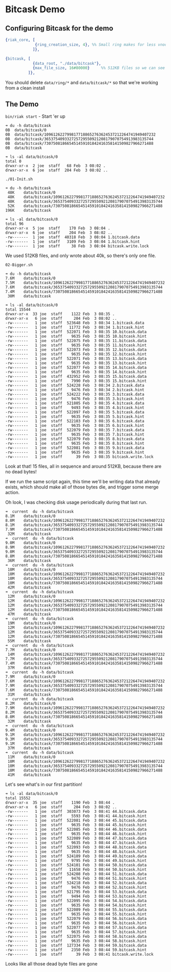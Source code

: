 # Bitcask Demo #

## Configuring Bitcask for the demo #

```erlang
{riak_core, [
             {ring_creation_size, 4}, %% Small ring makes for less vnodes
            ]},

{bitcask, [
            {data_root, "./data/bitcask"},
            {max_file_size, 16#80000}     %% 512KB files so we can see growth faster
          ]},
```

You should delete ```data/ring/*``` and ```data/bitcask/*``` so that we're working from a clean install

## The Demo ##
```bin/riak start``` - Start 'er up


```
➜ du -h data/bitcask 
0B	data/bitcask/0
0B	data/bitcask/1096126227998177188652763624537212264741949407232
0B	data/bitcask/365375409332725729550921208179070754913983135744
0B	data/bitcask/730750818665451459101842416358141509827966271488
0B	data/bitcask
```

```
➜ ls -al data/bitcask/0
total 0
drwxr-xr-x  2 joe  staff   68 Feb  3 08:02 .
drwxr-xr-x  6 joe  staff  204 Feb  3 08:02 ..
```

```./01-Init.sh```

```
➜ du -h data/bitcask  
 48K	data/bitcask/0
 48K	data/bitcask/1096126227998177188652763624537212264741949407232
 48K	data/bitcask/365375409332725729550921208179070754913983135744
 52K	data/bitcask/730750818665451459101842416358141509827966271488
196K	data/bitcask
```

```
➜ ls -al data/bitcask/0
total 96
drwxr-xr-x  5 joe  staff    170 Feb  3 08:04 .
drwxr-xr-x  6 joe  staff    204 Feb  3 08:02 ..
-rw-------  1 joe  staff  40318 Feb  3 08:04 1.bitcask.data
-rw-------  1 joe  staff   3109 Feb  3 08:04 1.bitcask.hint
-rw-------  1 joe  staff     38 Feb  3 08:04 bitcask.write.lock
```

We used 512KB files, and only wrote about 40k, so there's only one file.

```02-Bigger.sh```

```
➜ du -h data/bitcask
7.6M	data/bitcask/0
7.5M	data/bitcask/1096126227998177188652763624537212264741949407232
7.6M	data/bitcask/365375409332725729550921208179070754913983135744
7.4M	data/bitcask/730750818665451459101842416358141509827966271488
 30M	data/bitcask
```

```
➜ ls -al data/bitcask/0 
total 15544
drwxr-xr-x  33 joe  staff    1122 Feb  3 08:35 .
drwxr-xr-x   6 joe  staff     204 Feb  3 08:02 ..
-rw-------   1 joe  staff  523648 Feb  3 08:34 1.bitcask.data
-rw-------   1 joe  staff   11772 Feb  3 08:34 1.bitcask.hint
-rw-------   1 joe  staff  522071 Feb  3 08:35 10.bitcask.data
-rw-------   1 joe  staff    9635 Feb  3 08:35 10.bitcask.hint
-rw-------   1 joe  staff  522075 Feb  3 08:35 11.bitcask.data
-rw-------   1 joe  staff    9635 Feb  3 08:35 11.bitcask.hint
-rw-------   1 joe  staff  522073 Feb  3 08:35 12.bitcask.data
-rw-------   1 joe  staff    9635 Feb  3 08:35 12.bitcask.hint
-rw-------   1 joe  staff  522071 Feb  3 08:35 13.bitcask.data
-rw-------   1 joe  staff    9635 Feb  3 08:35 13.bitcask.hint
-rw-------   1 joe  staff  522077 Feb  3 08:35 14.bitcask.data
-rw-------   1 joe  staff    9635 Feb  3 08:35 14.bitcask.hint
-rw-------   1 joe  staff  432952 Feb  3 08:35 15.bitcask.data
-rw-------   1 joe  staff    7990 Feb  3 08:35 15.bitcask.hint
-rw-------   1 joe  staff  524228 Feb  3 08:34 2.bitcask.data
-rw-------   1 joe  staff    9476 Feb  3 08:34 2.bitcask.hint
-rw-------   1 joe  staff  524222 Feb  3 08:35 3.bitcask.data
-rw-------   1 joe  staff    9476 Feb  3 08:35 3.bitcask.hint
-rw-------   1 joe  staff  521805 Feb  3 08:35 4.bitcask.data
-rw-------   1 joe  staff    9493 Feb  3 08:35 4.bitcask.hint
-rw-------   1 joe  staff  522097 Feb  3 08:35 5.bitcask.data
-rw-------   1 joe  staff    9635 Feb  3 08:35 5.bitcask.hint
-rw-------   1 joe  staff  522103 Feb  3 08:35 6.bitcask.data
-rw-------   1 joe  staff    9635 Feb  3 08:35 6.bitcask.hint
-rw-------   1 joe  staff  522079 Feb  3 08:35 7.bitcask.data
-rw-------   1 joe  staff    9635 Feb  3 08:35 7.bitcask.hint
-rw-------   1 joe  staff  522079 Feb  3 08:35 8.bitcask.data
-rw-------   1 joe  staff    9635 Feb  3 08:35 8.bitcask.hint
-rw-------   1 joe  staff  522081 Feb  3 08:35 9.bitcask.data
-rw-------   1 joe  staff    9635 Feb  3 08:35 9.bitcask.hint
-rw-------   1 joe  staff      39 Feb  3 08:35 bitcask.write.lock
```

Look at that! 15 files, all in sequence and around 512KB, because there are no dead bytes!

If we run the same script again, this time we'll be writing data that already exists, which should make all of those bytes die, and trigger some merge action.


Oh look, I was checking disk usage periodically during that last run.

```
➜  current  du -h data/bitcask   
8.1M	data/bitcask/0
8.0M	data/bitcask/1096126227998177188652763624537212264741949407232
8.1M	data/bitcask/365375409332725729550921208179070754913983135744
7.9M	data/bitcask/730750818665451459101842416358141509827966271488
 32M	data/bitcask
➜  current  du -h data/bitcask
9.0M	data/bitcask/0
8.9M	data/bitcask/1096126227998177188652763624537212264741949407232
9.0M	data/bitcask/365375409332725729550921208179070754913983135744
8.8M	data/bitcask/730750818665451459101842416358141509827966271488
 36M	data/bitcask
➜  current  du -h data/bitcask
 10M	data/bitcask/0
 10M	data/bitcask/1096126227998177188652763624537212264741949407232
 10M	data/bitcask/365375409332725729550921208179070754913983135744
 10M	data/bitcask/730750818665451459101842416358141509827966271488
 42M	data/bitcask
➜  current  du -h data/bitcask
 12M	data/bitcask/0
 12M	data/bitcask/1096126227998177188652763624537212264741949407232
 12M	data/bitcask/365375409332725729550921208179070754913983135744
 12M	data/bitcask/730750818665451459101842416358141509827966271488
 47M	data/bitcask
➜  current  du -h data/bitcask
 19M	data/bitcask/0
 12M	data/bitcask/1096126227998177188652763624537212264741949407232
 12M	data/bitcask/365375409332725729550921208179070754913983135744
 12M	data/bitcask/730750818665451459101842416358141509827966271488
 55M	data/bitcask
➜  current  du -h data/bitcask
7.7M	data/bitcask/0
 14M	data/bitcask/1096126227998177188652763624537212264741949407232
7.7M	data/bitcask/365375409332725729550921208179070754913983135744
7.4M	data/bitcask/730750818665451459101842416358141509827966271488
 37M	data/bitcask
➜  current  du -h data/bitcask
7.9M	data/bitcask/0
7.6M	data/bitcask/1096126227998177188652763624537212264741949407232
7.9M	data/bitcask/365375409332725729550921208179070754913983135744
7.6M	data/bitcask/730750818665451459101842416358141509827966271488
 31M	data/bitcask
➜  current  du -h data/bitcask
8.2M	data/bitcask/0
7.9M	data/bitcask/1096126227998177188652763624537212264741949407232
8.2M	data/bitcask/365375409332725729550921208179070754913983135744
8.0M	data/bitcask/730750818665451459101842416358141509827966271488
 32M	data/bitcask
➜  current  du -h data/bitcask
9.4M	data/bitcask/0
9.1M	data/bitcask/1096126227998177188652763624537212264741949407232
9.3M	data/bitcask/365375409332725729550921208179070754913983135744
9.1M	data/bitcask/730750818665451459101842416358141509827966271488
 37M	data/bitcask
➜  current  du -h data/bitcask
 11M	data/bitcask/0
 10M	data/bitcask/1096126227998177188652763624537212264741949407232
 10M	data/bitcask/365375409332725729550921208179070754913983135744
 10M	data/bitcask/730750818665451459101842416358141509827966271488
 41M	data/bitcask
```

Let's see what's in our first partition!

```
➜ ls -al data/bitcask/0
total 15552
drwxr-xr-x  35 joe  staff    1190 Feb  3 08:44 .
drwxr-xr-x   6 joe  staff     204 Feb  3 08:02 ..
-rw-------   1 joe  staff  303073 Feb  3 08:41 44.bitcask.data
-rw-------   1 joe  staff    5593 Feb  3 08:41 44.bitcask.hint
-rw-------   1 joe  staff  522081 Feb  3 08:44 45.bitcask.data
-rw-------   1 joe  staff    9635 Feb  3 08:44 45.bitcask.hint
-rw-------   1 joe  staff  522085 Feb  3 08:44 46.bitcask.data
-rw-------   1 joe  staff    9635 Feb  3 08:44 46.bitcask.hint
-rw-------   1 joe  staff  522089 Feb  3 08:44 47.bitcask.data
-rw-------   1 joe  staff    9635 Feb  3 08:44 47.bitcask.hint
-rw-------   1 joe  staff  522093 Feb  3 08:44 48.bitcask.data
-rw-------   1 joe  staff    9635 Feb  3 08:44 48.bitcask.hint
-rw-------   1 joe  staff  524189 Feb  3 08:44 49.bitcask.data
-rw-------   1 joe  staff    9795 Feb  3 08:44 49.bitcask.hint
-rw-------   1 joe  staff  524101 Feb  3 08:44 50.bitcask.data
-rw-------   1 joe  staff   11658 Feb  3 08:44 50.bitcask.hint
-rw-------   1 joe  staff  524208 Feb  3 08:44 51.bitcask.data
-rw-------   1 joe  staff    9476 Feb  3 08:44 51.bitcask.hint
-rw-------   1 joe  staff  524218 Feb  3 08:44 52.bitcask.data
-rw-------   1 joe  staff    9476 Feb  3 08:44 52.bitcask.hint
-rw-------   1 joe  staff  521795 Feb  3 08:44 53.bitcask.data
-rw-------   1 joe  staff    9494 Feb  3 08:44 53.bitcask.hint
-rw-------   1 joe  staff  522095 Feb  3 08:44 54.bitcask.data
-rw-------   1 joe  staff    9635 Feb  3 08:44 54.bitcask.hint
-rw-------   1 joe  staff  522089 Feb  3 08:44 55.bitcask.data
-rw-------   1 joe  staff    9635 Feb  3 08:44 55.bitcask.hint
-rw-------   1 joe  staff  522079 Feb  3 08:44 56.bitcask.data
-rw-------   1 joe  staff    9635 Feb  3 08:44 56.bitcask.hint
-rw-------   1 joe  staff  522077 Feb  3 08:44 57.bitcask.data
-rw-------   1 joe  staff    9635 Feb  3 08:44 57.bitcask.hint
-rw-------   1 joe  staff  522075 Feb  3 08:44 58.bitcask.data
-rw-------   1 joe  staff    9635 Feb  3 08:44 58.bitcask.hint
-rw-------   1 joe  staff  127334 Feb  3 08:44 59.bitcask.data
-rw-------   1 joe  staff    2350 Feb  3 08:44 59.bitcask.hint
-rw-------   1 joe  staff      39 Feb  3 08:41 bitcask.write.lock
```

Looks like all those dead byte files are gone